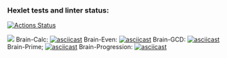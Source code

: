 ### Hexlet tests and linter status:
[![Actions Status](https://github.com/atrya-trezer/frontend-project-44/workflows/hexlet-check/badge.svg)](https://github.com/atrya-trezer/frontend-project-44/actions)

<a href="https://codeclimate.com/github/atrya-trezer/frontend-project-44/maintainability"><img src="https://api.codeclimate.com/v1/badges/1fff9a7f771d12568549/maintainability" /></a>
Brain-Calc:
[![asciicast](https://asciinema.org/a/x5mceLxp2QJ1jaFquYdfen26w.svg)](https://asciinema.org/a/x5mceLxp2QJ1jaFquYdfen26w)
Brain-Even:
[![asciicast](https://asciinema.org/a/J0liUyqya4PvlswzlQmNP4EDR.svg)](https://asciinema.org/a/J0liUyqya4PvlswzlQmNP4EDR)
Brain-GCD:
[![asciicast](https://asciinema.org/a/B9U0lVud4CWjSgvbzsImGEICI.svg)](https://asciinema.org/a/B9U0lVud4CWjSgvbzsImGEICI)
Brain-Prime;
[![asciicast](https://asciinema.org/a/XYU1jLf3v6rLUjV0E5i4sLqoI.svg)](https://asciinema.org/a/XYU1jLf3v6rLUjV0E5i4sLqoI)
Brain-Progression:
[![asciicast](https://asciinema.org/a/ZtlgFLD5AgrpKFqpDVdJeUeU7.svg)](https://asciinema.org/a/ZtlgFLD5AgrpKFqpDVdJeUeU7)